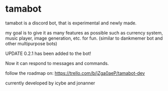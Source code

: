 # tamabot

tamabot is a discord bot, that is experimental and newly made.

my goal is to give it as many features as possible such as currency system, music player, image generation, etc. for fun.
(similar to dankmemer bot and other multipurpose bots)

UPDATE 0.2.1 has been added to the bot!

Now it can respond to messages and commands.



follow the roadmap on: https://trello.com/b/jZga0aeP/tamabot-dev



currently developed by icybe and jonanner
